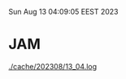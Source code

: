 Sun Aug 13 04:09:05 EEST 2023
# JAM
<a href='./cache/202308/13_04.log'>./cache/202308/13_04.log</a>

